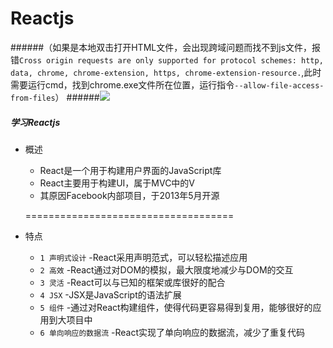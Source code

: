 Reactjs
============
######（如果是本地双击打开HTML文件，会出现跨域问题而找不到js文件，报错`Cross origin requests are only supported for protocol schemes: http, data, chrome, chrome-extension, https, chrome-extension-resource.`,此时需要运行cmd，找到chrome.exe文件所在位置，运行指令`--allow-file-access-from-files`）
######![](https://github.com/xiexuanzheng123/Reactjs/blob/master/picture/picture.png)
##### 学习Reactjs
* 概述
  * React是一个用于构建用户界面的JavaScript库
  * React主要用于构建UI，属于MVC中的V
  * 其原因Facebook内部项目，于2013年5月开源
  
  ====================================
* 特点
  * `1 声明式设计` -React采用声明范式，可以轻松描述应用
  * `2 高效` -React通过对DOM的模拟，最大限度地减少与DOM的交互
  * `3 灵活` -React可以与已知的框架或库很好的配合
  * `4 JSX` -JSX是JavaScript的语法扩展
  * `5 组件` -通过对React构建组件，使得代码更容易得到复用，能够很好的应用到大项目中
  * `6 单向响应的数据流` -React实现了单向响应的数据流，减少了重复代码
